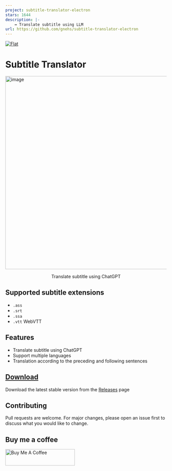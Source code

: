 ```yaml
---
project: subtitle-translator-electron
stars: 1644
description: |-
    ↔️ Translate subtitle using LLM
url: https://github.com/gnehs/subtitle-translator-electron
---
```


[![Flat](https://gnehs.github.io/made-with-pancake-badge/flat.svg)](https://pancake.tw)

# Subtitle Translator
<img width="801" height="601" alt="image" src="https://github.com/user-attachments/assets/6bdd9824-18a5-406e-bf38-73dc2753b474" />

<p align="center">
  Translate subtitle using ChatGPT
</p>

## Supported subtitle extensions

- `.ass`
- `.srt`
- `.ssa`
- `.vtt` WebVTT

## Features

- Translate subtitle using ChatGPT
- Support multiple languages
- Translation according to the preceding and following sentences

## [Download](https://github.com/gnehs/subtitle-translator-electron/releases/latest)

Download the latest stable version from the
[Releases](https://github.com/gnehs/subtitle-translator-electron/releases/latest)
page

## Contributing

Pull requests are welcome. For major changes, please open an issue first to discuss what you would like to change.

## Buy me a coffee

<a href="https://www.buymeacoffee.com/gnehs" target="_blank"><img src="https://cdn.buymeacoffee.com/buttons/default-orange.png" alt="Buy Me A Coffee" style="height: 51px !important;width: 217px !important;" ></a>

